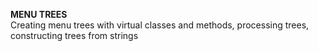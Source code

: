 **MENU TREES**<br/>
Creating menu trees with virtual classes and methods, processing trees, constructing trees from strings 
